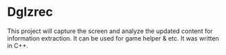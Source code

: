 # Dglzrec
This project will capture the screen and analyze the updated content for information extraction.
It can be used for game helper & etc.
It was written in C++.
